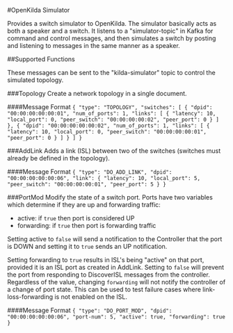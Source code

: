 #OpenKilda Simulator

Provides a switch simulator to OpenKilda.  The simulator basically acts as both a 
speaker and a switch.  It listens to a "simulator-topic" in Kafka for command
and control messages, and then simulates a switch by posting and listening to
messages in the same manner as a speaker.

##Supported Functions

These messages can be sent to the "kilda-simulator" topic to control the
simulated topology.

###Topology
Create a network topology in a single document.

####Message Format
`{
   "type": "TOPOLOGY",
   "switches": [
     {
       "dpid": "00:00:00:00:00:01",
       "num_of_ports": 1,
       "links": [
         {
           "latency": 10,
           "local_port": 0,
           "peer_switch": "00:00:00:00:02",
           "peer_port": 0
         }
       ]
     },
     {
       "dpid": "00:00:00:00:00:02",
       "num_of_ports": 1,
       "links": [
         {
           "latency": 10,
           "local_port": 0,
           "peer_switch": "00:00:00:00:01",
           "peer_port": 0
         }
       ]
     }
   ]
 }`

###AddLink
Adds a link (ISL) between two of the switches (switches must already be defined
in the topology).

####Message Format
`{
   "type": "DO_ADD_LINK",
   "dpid": "00:00:00:00:00:06",
   "link": {
     "latency": 10,
     "local_port": 5,
     "peer_switch": "00:00:00:00:01",
     "peer_port": 5
   }
 }`

###PortMod
Modify the state of a switch port.  Ports have two variables which determine
if they are up and forwarding traffic:

- active: if `true` then port is considered UP
- forwarding: if `true` then port is forwarding traffic

Setting active to `false` will send a notification to the Controller that the
port is DOWN and setting it to `true` sends an UP notification.

Setting forwarding to `true` results in ISL's being "active" on that port, 
provided it is an ISL port as created in AddLink.  Setting to `false` will
prevent the port from responding to DiscoverISL messages from the controller.
Regardless of the value, changing `forwarding` will not notify the controller
of a change of port state.  This can be used to test failure cases where
link-loss-forwarding is not enabled on the ISL.

####Message Format
`{
  "type": "DO_PORT_MOD",
  "dpid": "00:00:00:00:00:06",
  "port-num": 5,
  "active": true,
  "forwarding": true
}`

